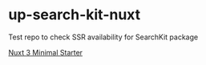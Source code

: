 # up-search-kit-nuxt

Test repo to check SSR availability for SearchKit package

[Nuxt 3 Minimal Starter](./doc/nuxt.md)